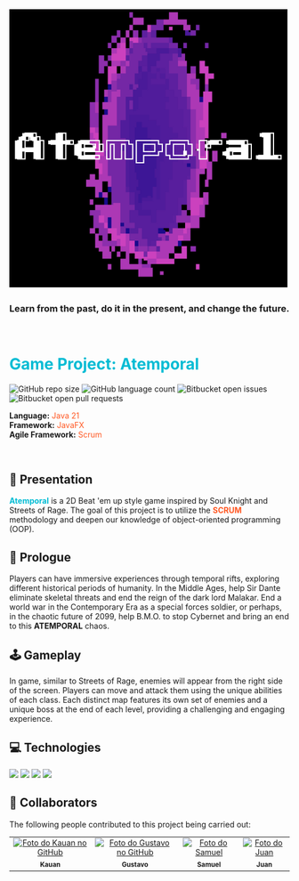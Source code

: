 ## ![Logo](./menuscreen/src/img/logo.png)

### Learn from the past, do it in the present, and change the future.

<br>

<h1 style="color:#00BCD4;">Game Project: <strong>Atemporal</strong></h1>

![GitHub repo size](https://img.shields.io/github/repo-size/Databasers/README-template?style=for-the-badge)
![GitHub language count](https://img.shields.io/github/languages/count/Databasers/README-template?style=for-the-badge)
![Bitbucket open issues](https://img.shields.io/bitbucket/issues/Databasers/README-template?style=for-the-badge)
![Bitbucket open pull requests](https://img.shields.io/bitbucket/pr-raw/Databasers/README-template?style=for-the-badge)

<p><strong>Language:</strong> <span style="color:#FF5722;">Java 21</span><br>
<strong>Framework:</strong> <span style="color:#FF5722;">JavaFX</span><br>
<strong>Agile Framework:</strong> <span style="color:#FF5722;">Scrum</span></p>

<br>

## 🧭 Presentation

<strong style="color:#00BCD4;">Atemporal</strong> is a 2D Beat 'em up style game inspired by Soul Knight and Streets of Rage. The goal of this project is to utilize the <strong style="color:#FF5722;">SCRUM</strong> methodology and deepen our knowledge of object-oriented programming (OOP).

## 📖 Prologue

Players can have immersive experiences through temporal rifts, exploring different historical periods of humanity. In the Middle Ages, help Sir Dante eliminate skeletal threats and end the reign of the dark lord Malakar. End a world war in the Contemporary Era as a special forces soldier, or perhaps, in the chaotic future of 2099, help B.M.O. to stop Cybernet and bring an end to this <strong>ATEMPORAL</strong> chaos.

## 🕹️ Gameplay

In game, similar to Streets of Rage, enemies will appear from the right side of the screen. Players can move and attack them using the unique abilities of each class. Each distinct map features its own set of enemies and a unique boss at the end of each level, providing a challenging and engaging experience.

## 💻 Technologies

<img src="https://img.shields.io/badge/Java-ED8B00?style=for-the-badge&logo=java&logoColor=white">
<img src="https://img.shields.io/badge/CSS-239120?&style=for-the-badge&logo=css3&logoColor=white">
<img src="https://img.shields.io/badge/GitHub-100000?style=for-the-badge&logo=github&logoColor=white">
<img src="https://img.shields.io/badge/Git-E34F26?style=for-the-badge&logo=git&logoColor=white">

## 🤝 Collaborators

The following people contributed to this project being carried out:

<table>
  <tr>
      <td align="center">
      <a href="https://github.com/KauanIzidoro" title="Github">
        <img src="https://avatars.githubusercontent.com/u/159201822?v=4" width="100px;" alt="Foto do Kauan no GitHub"/><br>
        <sub>
          <b>Kauan</b>
        </sub>
      </a>
    </td>
    <td align="center">
      <a href="https://github.com/gmgpx" title="Github">
        <img src="https://avatars.githubusercontent.com/u/158373467?v=4" width="100px;" alt="Foto do Gustavo no GitHub"/><br>
        <sub>
          <b>Gustavo</b>
        </sub>
      </a>
    </td>
    <td align="center">
      <a href="https://github.com/05samuk" title="Github">
        <img src="https://avatars.githubusercontent.com/u/159202476?v=4" width="100px;" alt="Foto do Samuel"/><br>
        <sub>
          <b>Samuel</b>
        </sub>
      </a>
    </td>
    <td align="center">
      <a href="https://github.com/JJuanPablo" title="Github">
        <img src="https://avatars.githubusercontent.com/u/159589819?v=4" width="100px;" alt="Foto do Juan"/><br>
        <sub>
          <b>Juan</b>
        </sub>
      </a>
    </td>
  </tr>
</table>